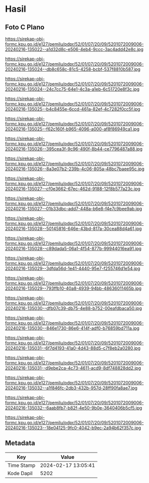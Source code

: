 # Hasil

## Foto C Plano

https://sirekap-obj-formc.kpu.go.id/e127/pemilu/pdpr/52/01/07/20/09/5201072009006-20240216-135022--a1d32d8c-e506-4eb4-9ccc-3ac4add42e8c.jpg

https://sirekap-obj-formc.kpu.go.id/e127/pemilu/pdpr/52/01/07/20/09/5201072009006-20240216-135024--db8c658c-81c5-4258-bcbf-537f8810b587.jpg

https://sirekap-obj-formc.kpu.go.id/e127/pemilu/pdpr/52/01/07/20/09/5201072009006-20240216-135024--24c7cc75-64e1-4c3a-a1eb-6c51720e8f3c.jpg

https://sirekap-obj-formc.kpu.go.id/e127/pemilu/pdpr/52/01/07/20/09/5201072009006-20240216-135025--b4c8455e-6ccd-461a-82ef-4c7282f0cc5f.jpg

https://sirekap-obj-formc.kpu.go.id/e127/pemilu/pdpr/52/01/07/20/09/5201072009006-20240216-135025--f62c160f-b965-4096-a000-af8f86949ca1.jpg

https://sirekap-obj-formc.kpu.go.id/e127/pemilu/pdpr/52/01/07/20/09/5201072009006-20240216-135026--395cea3f-9c96-490f-8b44-ce7796487a88.jpg

https://sirekap-obj-formc.kpu.go.id/e127/pemilu/pdpr/52/01/07/20/09/5201072009006-20240216-135026--8a3e07b2-239b-4c06-805a-48bc7baee95c.jpg

https://sirekap-obj-formc.kpu.go.id/e127/pemilu/pdpr/52/01/07/20/09/5201072009006-20240216-135027--cf0e3662-67ec-462d-9188-12f8b577a23c.jpg

https://sirekap-obj-formc.kpu.go.id/e127/pemilu/pdpr/52/01/07/20/09/5201072009006-20240216-135027--01b33dbc-add7-448a-b6e8-f4e7c9bee9ab.jpg

https://sirekap-obj-formc.kpu.go.id/e127/pemilu/pdpr/52/01/07/20/09/5201072009006-20240216-135028--50145816-646e-43bd-817a-30cea88d4a61.jpg

https://sirekap-obj-formc.kpu.go.id/e127/pemilu/pdpr/52/01/07/20/09/5201072009006-20240216-135028--c89dada5-06a1-4f54-877b-99944016ea91.jpg

https://sirekap-obj-formc.kpu.go.id/e127/pemilu/pdpr/52/01/07/20/09/5201072009006-20240216-135029--3dfda56d-1e41-4440-95e7-f255746d1e54.jpg

https://sirekap-obj-formc.kpu.go.id/e127/pemilu/pdpr/52/01/07/20/09/5201072009006-20240216-135029--793ffb10-40a8-4939-94bb-48636011465b.jpg

https://sirekap-obj-formc.kpu.go.id/e127/pemilu/pdpr/52/01/07/20/09/5201072009006-20240216-135030--dfb07c39-db75-4e88-b752-00eafdbaca50.jpg

https://sirekap-obj-formc.kpu.go.id/e127/pemilu/pdpr/52/01/07/20/09/5201072009006-20240216-135030--846e1730-86e6-414f-adf0-b76859bd711a.jpg

https://sirekap-obj-formc.kpu.go.id/e127/pemilu/pdpr/52/01/07/20/09/5201072009006-20240216-135031--6f7d4193-41a0-4d43-88d5-c7f8eb2a0280.jpg

https://sirekap-obj-formc.kpu.go.id/e127/pemilu/pdpr/52/01/07/20/09/5201072009006-20240216-135031--d9ebe2ca-4c73-4611-acd9-8df748828dd2.jpg

https://sirekap-obj-formc.kpu.go.id/e127/pemilu/pdpr/52/01/07/20/09/5201072009006-20240216-135032--a1f846fc-2db3-432b-957d-28ff90fa8ae7.jpg

https://sirekap-obj-formc.kpu.go.id/e127/pemilu/pdpr/52/01/07/20/09/5201072009006-20240216-135032--6aab8fb7-b82f-4e50-9b0e-3640406b5cf5.jpg

https://sirekap-obj-formc.kpu.go.id/e127/pemilu/pdpr/52/01/07/20/09/5201072009006-20240216-135023--18e04125-9fc0-4042-b9ec-2a94b62f357c.jpg


## Metadata

| Key        | Value               |
| ---------- | ------------------- |
| Time Stamp | 2024-02-17 13:05:41 |
| Kode Dapil | 5202                |



